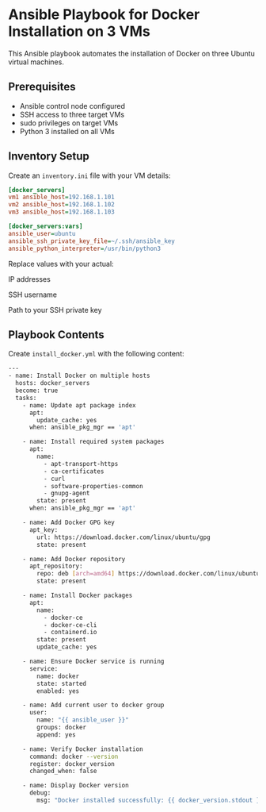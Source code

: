 # Ansible Playbook for Docker Installation on 3 VMs

This Ansible playbook automates the installation of Docker on three Ubuntu virtual machines.

## Prerequisites

- Ansible control node configured
- SSH access to three target VMs
- sudo privileges on target VMs
- Python 3 installed on all VMs

## Inventory Setup

Create an `inventory.ini` file with your VM details:

```ini
[docker_servers]
vm1 ansible_host=192.168.1.101
vm2 ansible_host=192.168.1.102
vm3 ansible_host=192.168.1.103

[docker_servers:vars]
ansible_user=ubuntu
ansible_ssh_private_key_file=~/.ssh/ansible_key
ansible_python_interpreter=/usr/bin/python3
```
Replace values with your actual:

IP addresses

SSH username

Path to your SSH private key

## Playbook Contents

Create `install_docker.yml` with the following content:
```bash
---
- name: Install Docker on multiple hosts
  hosts: docker_servers
  become: true
  tasks:
    - name: Update apt package index
      apt:
        update_cache: yes
      when: ansible_pkg_mgr == 'apt'

    - name: Install required system packages
      apt:
        name:
          - apt-transport-https
          - ca-certificates
          - curl
          - software-properties-common
          - gnupg-agent
        state: present
      when: ansible_pkg_mgr == 'apt'

    - name: Add Docker GPG key
      apt_key:
        url: https://download.docker.com/linux/ubuntu/gpg
        state: present

    - name: Add Docker repository
      apt_repository:
        repo: deb [arch=amd64] https://download.docker.com/linux/ubuntu {{ ansible_distribution_release }} stable
        state: present

    - name: Install Docker packages
      apt:
        name:
          - docker-ce
          - docker-ce-cli
          - containerd.io
        state: present
        update_cache: yes

    - name: Ensure Docker service is running
      service:
        name: docker
        state: started
        enabled: yes

    - name: Add current user to docker group
      user:
        name: "{{ ansible_user }}"
        groups: docker
        append: yes

    - name: Verify Docker installation
      command: docker --version
      register: docker_version
      changed_when: false

    - name: Display Docker version
      debug:
        msg: "Docker installed successfully: {{ docker_version.stdout }}"

```
